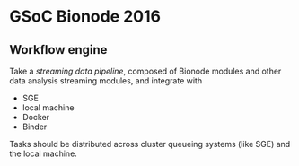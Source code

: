 # GSoC Bionode 2016

## Workflow engine

Take a *streaming data pipeline*, composed of Bionode modules and other
data analysis streaming modules, and integrate with

- SGE
- local machine
- Docker
- Binder

Tasks should be distributed across cluster queueing systems (like SGE) and the
local machine.
